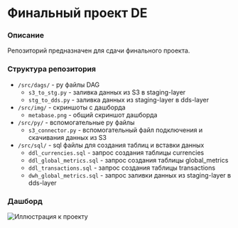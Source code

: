 # Финальный проект DE

### Описание
Репозиторий предназначен для сдачи финального проекта.

### Структура репозитория
- `/src/dags/` - py файлы DAG
    - `s3_to_stg.py` - заливка данных из S3 в staging-layer
    - `stg_to_dds.py` - заливка данных из staging-layer в dds-layer
- `/src/img/` - скриншоты с дашборда
    - `metabase.png` - общий скриншот дашборда
- `/src/py/` - вспомогательные py файлы
    - `s3_connector.py` - вспомогательный файл подключения и скачивания данных из S3
- `/src/sql/` - sql файлы для создания таблиц и вставки данных
    - `ddl_currencies.sql` - запрос создания таблицы currencies
    - `ddl_global_metrics.sql` - запрос создания таблицы global_metrics
    - `ddl_transactions.sql` - запрос создания таблицы transactions
    - `dwh_global_metrics.sql` - запрос заливки данных из staging-layer в dds-layer
    
### Дашборд
![Иллюстрация к проекту](/src/img/metabase.png)


